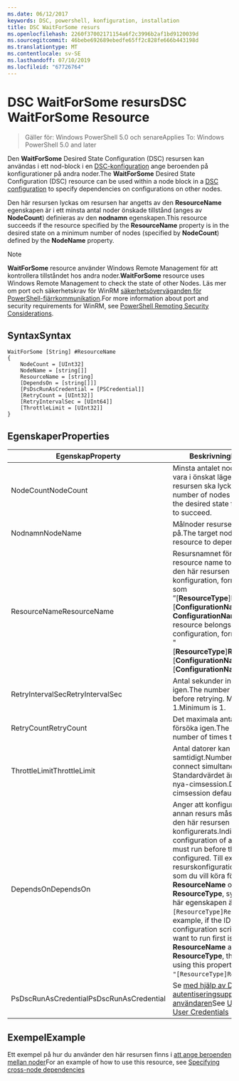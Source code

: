 ```yaml
---
ms.date: 06/12/2017
keywords: DSC, powershell, konfiguration, installation
title: DSC WaitForSome resurs
ms.openlocfilehash: 2260f37002171154a6f2c3996b2af1bd9120039d
ms.sourcegitcommit: 46bebe692689ebedfe65ff2c828fe666b443198d
ms.translationtype: MT
ms.contentlocale: sv-SE
ms.lasthandoff: 07/10/2019
ms.locfileid: "67726764"
---
```

# <a name="dsc-waitforsome-resource"></a><span data-ttu-id="88d22-103">DSC WaitForSome resurs</span><span class="sxs-lookup"><span data-stu-id="88d22-103">DSC WaitForSome Resource</span></span>

> <span data-ttu-id="88d22-104">Gäller för: Windows PowerShell 5.0 och senare</span><span class="sxs-lookup"><span data-stu-id="88d22-104">Applies To: Windows PowerShell 5.0 and later</span></span>

<span data-ttu-id="88d22-105">Den **WaitForSome** Desired State Configuration (DSC) resursen kan användas i ett nod-block i en [DSC-konfiguration](../../../configurations/configurations.md) ange beroenden på konfigurationer på andra noder.</span><span class="sxs-lookup"><span data-stu-id="88d22-105">The **WaitForSome** Desired State Configuration (DSC) resource can be used within a node block in a [DSC configuration](../../../configurations/configurations.md) to specify dependencies on configurations on other nodes.</span></span>

<span data-ttu-id="88d22-106">Den här resursen lyckas om resursen har angetts av den **ResourceName** egenskapen är i ett minsta antal noder önskade tillstånd (anges av **NodeCount**) definieras av den **nodnamn**  egenskapen.</span><span class="sxs-lookup"><span data-stu-id="88d22-106">This resource succeeds if the resource specified by the **ResourceName** property is in the desired state on a minimum number of nodes (specified by **NodeCount**) defined by the **NodeName** property.</span></span>

> [!NOTE]
> <span data-ttu-id="88d22-107">**WaitForSome** resource använder Windows Remote Management för att kontrollera tillståndet hos andra noder.</span><span class="sxs-lookup"><span data-stu-id="88d22-107">**WaitForSome** resource uses Windows Remote Management to check the state of other Nodes.</span></span>
> <span data-ttu-id="88d22-108">Läs mer om port och säkerhetskrav för WinRM [säkerhetsöverväganden för PowerShell-fjärrkommunikation](/powershell/scripting/learn/remoting/winrmsecurity?view=powershell-6).</span><span class="sxs-lookup"><span data-stu-id="88d22-108">For more information about port and security requirements for WinRM, see [PowerShell Remoting Security Considerations](/powershell/scripting/learn/remoting/winrmsecurity?view=powershell-6).</span></span>

## <a name="syntax"></a><span data-ttu-id="88d22-109">Syntax</span><span class="sxs-lookup"><span data-stu-id="88d22-109">Syntax</span></span>

```
WaitForSome [String] #ResourceName
{
    NodeCount = [UInt32]
    NodeName = [string[]]
    ResourceName = [string]
    [DependsOn = [string[]]]
    [PsDscRunAsCredential = [PSCredential]]
    [RetryCount = [UInt32]]
    [RetryIntervalSec = [UInt64]]
    [ThrottleLimit = [UInt32]]
}
```

## <a name="properties"></a><span data-ttu-id="88d22-110">Egenskaper</span><span class="sxs-lookup"><span data-stu-id="88d22-110">Properties</span></span>

|  <span data-ttu-id="88d22-111">Egenskap</span><span class="sxs-lookup"><span data-stu-id="88d22-111">Property</span></span>  |  <span data-ttu-id="88d22-112">Beskrivning</span><span class="sxs-lookup"><span data-stu-id="88d22-112">Description</span></span>   |
|---|---|
| <span data-ttu-id="88d22-113">NodeCount</span><span class="sxs-lookup"><span data-stu-id="88d22-113">NodeCount</span></span>| <span data-ttu-id="88d22-114">Minsta antalet noder som måste vara i önskat läge för den här resursen ska lyckas.</span><span class="sxs-lookup"><span data-stu-id="88d22-114">The minimum number of nodes that must be in the desired state for this resource to succeed.</span></span>|
| <span data-ttu-id="88d22-115">Nodnamn</span><span class="sxs-lookup"><span data-stu-id="88d22-115">NodeName</span></span>| <span data-ttu-id="88d22-116">Målnoder resursens förlita sig på.</span><span class="sxs-lookup"><span data-stu-id="88d22-116">The target nodes of the resource to depend on.</span></span>|
| <span data-ttu-id="88d22-117">ResourceName</span><span class="sxs-lookup"><span data-stu-id="88d22-117">ResourceName</span></span>| <span data-ttu-id="88d22-118">Resursnamnet förlita sig på.</span><span class="sxs-lookup"><span data-stu-id="88d22-118">The resource name to depend on.</span></span> <span data-ttu-id="88d22-119">Om den här resursen tillhör en annan konfiguration, formatera namn som ”[__ResourceType__]__ResourceName__:: [__ConfigurationName__]:: [ __ConfigurationName__] ”</span><span class="sxs-lookup"><span data-stu-id="88d22-119">If this resource belongs to a different configuration, format the name as "[__ResourceType__]__ResourceName__::[__ConfigurationName__]::[__ConfigurationName__]"</span></span>|
| <span data-ttu-id="88d22-120">RetryIntervalSec</span><span class="sxs-lookup"><span data-stu-id="88d22-120">RetryIntervalSec</span></span>| <span data-ttu-id="88d22-121">Antal sekunder innan du försöker igen.</span><span class="sxs-lookup"><span data-stu-id="88d22-121">The number of seconds before retrying.</span></span> <span data-ttu-id="88d22-122">Minimum är 1.</span><span class="sxs-lookup"><span data-stu-id="88d22-122">Minimum is 1.</span></span>|
| <span data-ttu-id="88d22-123">RetryCount</span><span class="sxs-lookup"><span data-stu-id="88d22-123">RetryCount</span></span>| <span data-ttu-id="88d22-124">Det maximala antalet gånger att försöka igen.</span><span class="sxs-lookup"><span data-stu-id="88d22-124">The maximum number of times to retry.</span></span>|
| <span data-ttu-id="88d22-125">ThrottleLimit</span><span class="sxs-lookup"><span data-stu-id="88d22-125">ThrottleLimit</span></span>| <span data-ttu-id="88d22-126">Antal datorer kan ansluta samtidigt.</span><span class="sxs-lookup"><span data-stu-id="88d22-126">Number of machines to connect simultaneously.</span></span> <span data-ttu-id="88d22-127">Standardvärdet är standard för nya-cimsession.</span><span class="sxs-lookup"><span data-stu-id="88d22-127">Default is new-cimsession default.</span></span>|
| <span data-ttu-id="88d22-128">DependsOn</span><span class="sxs-lookup"><span data-stu-id="88d22-128">DependsOn</span></span> | <span data-ttu-id="88d22-129">Anger att konfigurationen av en annan resurs måste köras innan den här resursen har konfigurerats.</span><span class="sxs-lookup"><span data-stu-id="88d22-129">Indicates that the configuration of another resource must run before this resource is configured.</span></span> <span data-ttu-id="88d22-130">Till exempel om ID för resurskonfigurationen skriptblock som du vill köra först är __ResourceName__ och är av typen __ResourceType__, syntaxen för den här egenskapen är `DependsOn = "[ResourceType]ResourceName"`.</span><span class="sxs-lookup"><span data-stu-id="88d22-130">For example, if the ID of the resource configuration script block that you want to run first is __ResourceName__ and its type is __ResourceType__, the syntax for using this property is `DependsOn = "[ResourceType]ResourceName"`.</span></span>|
| <span data-ttu-id="88d22-131">PsDscRunAsCredential</span><span class="sxs-lookup"><span data-stu-id="88d22-131">PsDscRunAsCredential</span></span> | <span data-ttu-id="88d22-132">Se [med hjälp av DSC med autentiseringsuppgifterna för användaren](https://docs.microsoft.com/powershell/dsc/runasuser)</span><span class="sxs-lookup"><span data-stu-id="88d22-132">See [Using DSC with User Credentials](https://docs.microsoft.com/powershell/dsc/runasuser)</span></span> |

## <a name="example"></a><span data-ttu-id="88d22-133">Exempel</span><span class="sxs-lookup"><span data-stu-id="88d22-133">Example</span></span>

<span data-ttu-id="88d22-134">Ett exempel på hur du använder den här resursen finns i [att ange beroenden mellan noder](../../../configurations/crossNodeDependencies.md)</span><span class="sxs-lookup"><span data-stu-id="88d22-134">For an example of how to use this resource, see [Specifying cross-node dependencies](../../../configurations/crossNodeDependencies.md)</span></span>
